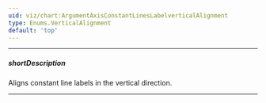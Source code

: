 ```yaml
---
uid: viz/chart:ArgumentAxisConstantLinesLabelverticalAlignment
type: Enums.VerticalAlignment
default: 'top'
---
```

---
##### shortDescription
Aligns constant line labels in the vertical direction.

---
